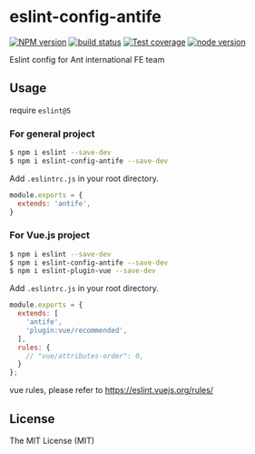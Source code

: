 # eslint-config-antife

[![NPM version][npm-image]][npm-url]
[![build status][travis-image]][travis-url]
[![Test coverage][coveralls-image]][coveralls-url]
[![node version][node-image]][node-url]

[npm-image]: http://img.shields.io/npm/v/eslint-config-antife.svg?style=flat-square
[npm-url]: http://npmjs.org/package/eslint-config-antife
[travis-image]: https://img.shields.io/travis/ant-ife/eslint-config-antife.svg?style=flat-square
[travis-url]: https://travis-ci.org/ant-ife/eslint-config-antife
[coveralls-image]: https://img.shields.io/coveralls/ant-ife/eslint-config-antife.svg?style=flat-square
[coveralls-url]: https://coveralls.io/r/ant-ife/eslint-config-antife?branch=master
[node-image]: https://img.shields.io/badge/node.js-%3E=8-green.svg?style=flat-square
[node-url]: http://nodejs.org/download/

Eslint config for Ant international FE team

## Usage

require `eslint@5`

### For general project

```bash
$ npm i eslint --save-dev
$ npm i eslint-config-antife --save-dev
```

Add `.eslintrc.js` in your root directory.

```javascript
module.exports = {
  extends: 'antife',
}
```

### For Vue.js project

```bash
$ npm i eslint --save-dev
$ npm i eslint-config-antife --save-dev
$ npm i eslint-plugin-vue --save-dev
```

Add `.eslintrc.js` in your root directory.

```javascript
module.exports = {
  extends: [
    'antife',
    'plugin:vue/recommended',
  ],
  rules: {
    // "vue/attributes-order": 0,
  }
};
```

vue rules, please refer to https://eslint.vuejs.org/rules/

## License

The MIT License (MIT)
